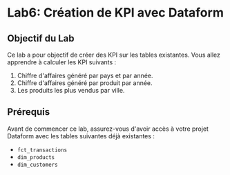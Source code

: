 # Lab6: Création de KPI avec Dataform

## Objectif du Lab

Ce lab a pour objectif de créer des KPI sur les tables existantes. Vous allez apprendre à calculer les KPI suivants :
1. Chiffre d'affaires généré par pays et par année.
2. Chiffre d'affaires généré par produit par année.
3. Les produits les plus vendus par ville.

## Prérequis

Avant de commencer ce lab, assurez-vous d'avoir accès à votre projet Dataform avec les tables suivantes déjà existantes :
- `fct_transactions`
- `dim_products`
- `dim_customers`
